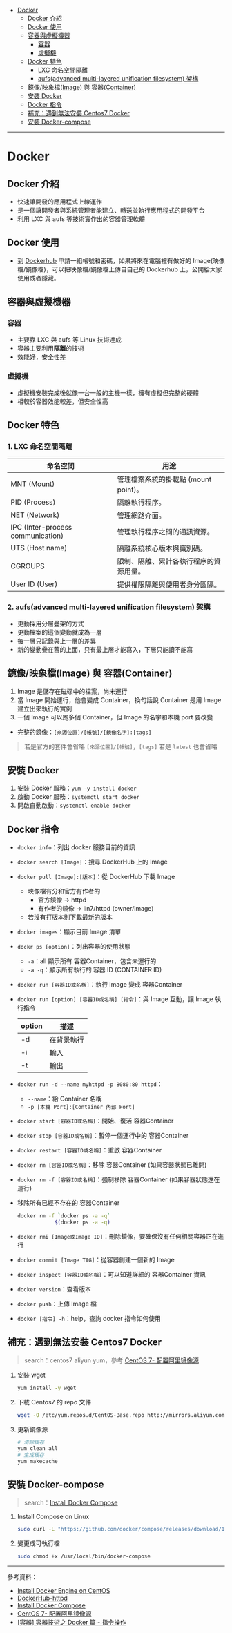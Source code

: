 * [Docker](https://github.com/linjiachi/Linux_note/blob/master/109-1%20Docker/W2-20200922.md#docker)
    - [Docker 介紹](https://github.com/linjiachi/Linux_note/blob/master/109-1%20Docker/W2-20200922.md#docker-%E4%BB%8B%E7%B4%B9)
    - [Docker 使用](https://github.com/linjiachi/Linux_note/blob/master/109-1%20Docker/W2-20200922.md#docker-%E4%BD%BF%E7%94%A8)
    - [容器與虛擬機器](https://github.com/linjiachi/Linux_note/blob/master/109-1%20Docker/W2-20200922.md#%E5%AE%B9%E5%99%A8%E8%88%87%E8%99%9B%E6%93%AC%E6%A9%9F%E5%99%A8)
        - [容器](https://github.com/linjiachi/Linux_note/blob/master/109-1%20Docker/W2-20200922.md#%E5%AE%B9%E5%99%A8)
        - [虛擬機](https://github.com/linjiachi/Linux_note/blob/master/109-1%20Docker/W2-20200922.md#%E8%99%9B%E6%93%AC%E6%A9%9F)
    - [Docker 特色](https://github.com/linjiachi/Linux_note/blob/master/109-1%20Docker/W2-20200922.md#docker-%E7%89%B9%E8%89%B2)
        - [LXC 命名空間隔離](https://github.com/linjiachi/Linux_note/blob/master/109-1%20Docker/W2-20200922.md#1-lxc-%E5%91%BD%E5%90%8D%E7%A9%BA%E9%96%93%E9%9A%94%E9%9B%A2)
        - [aufs(advanced multi-layered unification filesystem) 架構](https://github.com/linjiachi/Linux_note/blob/master/109-1%20Docker/W2-20200922.md#2-aufsadvanced-multi-layered-unification-filesystem-%E6%9E%B6%E6%A7%8B)
    - [鏡像/映象檔(Image) 與 容器(Container)](https://github.com/linjiachi/Linux_note/blob/master/109-1%20Docker/W2-20200922.md#%E9%8F%A1%E5%83%8F%E6%98%A0%E8%B1%A1%E6%AA%94image-%E8%88%87-%E5%AE%B9%E5%99%A8container)
    - [安裝 Docker](https://github.com/linjiachi/Linux_note/blob/master/109-1%20Docker/W2-20200922.md#%E5%AE%89%E8%A3%9D-docker)
    - [Docker 指令](https://github.com/linjiachi/Linux_note/blob/master/109-1%20Docker/W2-20200922.md#docker-%E6%8C%87%E4%BB%A4)
    - [補充：遇到無法安裝 Centos7 Docker](https://github.com/linjiachi/Linux_note/blob/master/109-1%20Docker/W2-20200922.md#%E8%A3%9C%E5%85%85%E9%81%87%E5%88%B0%E7%84%A1%E6%B3%95%E5%AE%89%E8%A3%9D-centos7-docker)
    - [安裝 Docker-compose](https://github.com/linjiachi/Linux_note/blob/master/109-1%20Docker/W2-20200922.md#%E5%AE%89%E8%A3%9D-docker-compose)
---
# Docker
## Docker 介紹
* 快速讓開發的應用程式上線運作
* 是一個讓開發者與系統管理者能建立、轉送並執行應用程式的開發平台
* 利用 LXC 與 aufs 等技術實作出的容器管理軟體
## Docker 使用
* 到 [Dockerhub](https://hub.docker.com/) 申請一組帳號和密碼，如果將來在電腦裡有做好的 Image(映像檔/鏡像檔)，可以把映像檔/鏡像檔上傳自自己的 Dockerhub 上，公開給大家使用或者隱藏。
## 容器與虛擬機器
### 容器
* 主要靠 LXC 與 aufs 等 Linux 技術達成
* 容器主要利用**隔離**的技術
* 效能好，安全性差
### 虛擬機
* 虛擬機安裝完成後就像一台一般的主機一樣，擁有虛擬但完整的硬體
* 相較於容器效能較差，但安全性高

## Docker 特色
### 1. LXC 命名空間隔離

命名空間|用途
-|-
MNT (Mount)|管理檔案系統的掛載點 (mount point)。
PID (Process)|隔離執行程序。
NET (Network)|管理網路介面。
IPC (Inter-process communication)|管理執行程序之間的通訊資源。
UTS (Host name)|隔離系統核心版本與識別碼。
CGROUPS|限制、隔離、累計各執行程序的資源用量。
User ID (User)|提供權限隔離與使用者身分區隔。

### 2. aufs(advanced multi-layered unification filesystem) 架構
* 更動採用分層疊架的方式
* 更動檔案的這個變動就成為一層
* 每一層只記錄與上一層的差異
* 新的變動疊在舊的上面，只有最上層才能寫入，下層只能讀不能寫

## 鏡像/映象檔(Image) 與 容器(Container)
1. Image 是儲存在磁碟中的檔案，尚未運行
2. 當 Image 開始運行，他會變成 Container，換句話說 Container 是用 Image 建立出來執行的實例
3. 一個 Image 可以跑多個 Container，但 Image 的名字和本機 port 要改變

* 完整的鏡像：`[來源位置]/[帳號]/[鏡像名字]:[tags]`
> 若是官方的套件會省略 `[來源位置]/[帳號]`，`[tags]` 若是 `latest` 也會省略

## 安裝 Docker
1. 安裝 Docker 服務：`yum -y install docker`
2. 啟動 Docker 服務：`systemctl start docker`
3. 開啟自動啟動：`systemctl enable docker`
## Docker 指令
* `docker info`：列出 docker 服務目前的資訊
* `docker search [Image]`：搜尋 DockerHub 上的 Image
* `docker pull [Image]:[版本]`：從 DockerHub 下載 Image
    - 映像檔有分和官方有作者的
        - 官方鏡像 -> httpd
        - 有作者的鏡像 -> lin7/httpd (owner/image)
    - 若沒有打版本則下載最新的版本
* `docker images`：顯示目前 Image 清單
* `dockr ps [option]`：列出容器的使用狀態
    - `-a`：all 顯示所有 容器Container，包含未運行的
    - `-a -q`：顯示所有執行的 容器 ID (CONTAINER ID)
* `docker run [容器ID或名稱]`：執行 Image 變成 容器Container
* `docker run [option] [容器ID或名稱] [指令]`：與 Image 互動，讓 Image 執行指令

    option|描述
    -|-
    -d|在背景執行
    -i|輸入
    -t|輸出

* `docker run -d --name myhttpd -p 8080:80 httpd`：
    - `--name`：給 Container 名稱
    - `-p [本機 Port]:[Container 內部 Port]`
* `docker start [容器ID或名稱]`：開始、復活 容器Container
* `docker stop [容器ID或名稱]`：暫停一個運行中的 容器Container
* `docker restart [容器ID或名稱]`：重啟 容器Container
* `docker rm [容器ID或名稱]`：移除 容器Container (如果容器狀態已離開)
* `docker rm -f [容器ID或名稱]`：強制移除 容器Container (如果容器狀態還在運行)
* 移除所有已經不存在的 容器Container
    ```sh
    docker rm -f `docker ps -a -q`
                $(docker ps -a -q)
    ```
* `docker rmi [Image或Image ID]`：刪除鏡像，要確保沒有任何相關容器正在進行
* `docker commit [Image TAG]`：從容器創建一個新的 Image
* `docker inspect [容器ID或名稱]`：可以知道詳細的 容器Container 資訊
* `docker version`：查看版本
* `docker push`：上傳 Image 檔
* `docker [指令] -h`：help，查詢 docker 指令如何使用

## 補充：遇到無法安裝 Centos7 Docker
> search：centos7 aliyun yum，參考 [CentOS 7- 配置阿里镜像源](https://developer.aliyun.com/article/704987)
1. 安裝 wget

    ```sh
    yum install -y wget
    ```
2. 下載 Centos7 的 repo 文件

    ```sh
    wget -O /etc/yum.repos.d/CentOS-Base.repo http://mirrors.aliyun.com/repo/Centos-7.repo
    ```
3. 更新鏡像源

    ```sh
    # 清除緩存
    yum clean all
    # 生成緩存
    yum makecache
    ```

## 安裝 Docker-compose
> search：[Install Docker Compose](https://docs.docker.com/compose/install/)
1. Install Compose on Linux

    ```sh
    sudo curl -L "https://github.com/docker/compose/releases/download/1.27.4/docker-compose-$(uname -s)-$(uname -m)" -o /usr/local/bin/docker-compose
    ```
2. 變更成可執行檔

    ```sh
    sudo chmod +x /usr/local/bin/docker-compose
    ```


---
參考資料：
- [Install Docker Engine on CentOS](https://docs.docker.com/engine/install/centos/)
- [DockerHub-httpd](https://hub.docker.com/_/httpd)
- [Install Docker Compose](https://docs.docker.com/compose/install/)
- [CentOS 7- 配置阿里镜像源](https://developer.aliyun.com/article/704987)
- [[容器] 容器技術之 Docker 篇 - 指令操作](https://blog.kevinyang.net/2020/07/31/docker-101-note-2/)